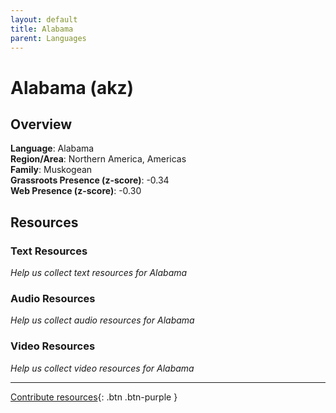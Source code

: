 ```yaml
---
layout: default
title: Alabama
parent: Languages
---
```


# Alabama (akz)

## Overview

**Language**: Alabama  
**Region/Area**: Northern America, Americas  
**Family**: Muskogean  
**Grassroots Presence (z-score)**: -0.34  
**Web Presence (z-score)**: -0.30  

## Resources

### Text Resources
*Help us collect text resources for Alabama*

### Audio Resources
*Help us collect audio resources for Alabama*

### Video Resources
*Help us collect video resources for Alabama*

---

[Contribute resources](https://forms.office.com/e/1SfLJx3u1r){: .btn .btn-purple }
